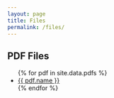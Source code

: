 ```yaml
---
layout: page
title: Files
permalink: /files/
---
```


## PDF Files
<ul>
{% for pdf in site.data.pdfs %}
  <li>
    <a href="./pdfs/{{ pdf.file }}">{{ pdf.name }}</a>
  </li>
{% endfor %}
</ul>